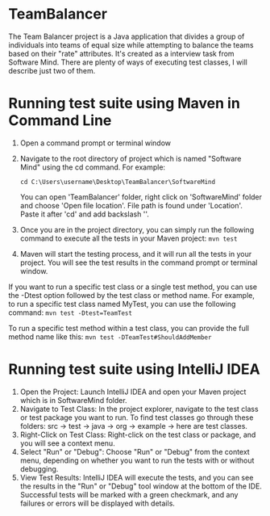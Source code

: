 # TeamBalancer
The Team Balancer project is a Java application that divides a group of individuals into teams of equal size while attempting to balance the teams based on their "rate" attributes. It's created as a interview task from Software Mind. 
There are plenty of ways of executing test classes, I will describe just two of them. 

# Running test suite using Maven in Command Line
1. Open a command prompt or terminal window
2. Navigate to the root directory of project which is named "Software Mind" using the cd command. For example:
   
   `cd C:\Users\username\Desktop\TeamBalancer\SoftwareMind`

   You can open 'TeamBalancer' folder, right click on 'SoftwareMind' folder and choose 'Open file location'. File path is found under 'Location'. Paste it after 'cd' and add backslash '\'.
4. Once you are in the project directory, you can simply run the following command to execute all the tests in your Maven project:
    `mvn test`
5. Maven will start the testing process, and it will run all the tests in your project. You will see the test results in the command prompt or terminal window.


If you want to run a specific test class or a single test method, you can use the -Dtest option followed by the test class or method name. For example, to run a specific test class named MyTest, you can use the following command:
`mvn test -Dtest=TeamTest`

To run a specific test method within a test class, you can provide the full method name like this:
`mvn test -DTeamTest#ShouldAddMember`

# Running test suite using IntelliJ IDEA
1. Open the Project: Launch IntelliJ IDEA and open your Maven project which is in SoftwareMind folder.
2. Navigate to Test Class: In the project explorer, navigate to the test class or test package you want to run. To find test classes go through these folders: src -> test -> java -> org -> example -> here are test classes.
3. Right-Click on Test Class: Right-click on the test class or package, and you will see a context menu. 
4. Select "Run" or "Debug": Choose "Run" or "Debug" from the context menu, depending on whether you want to run the tests with or without debugging.
5. View Test Results: IntelliJ IDEA will execute the tests, and you can see the results in the "Run" or "Debug" tool window at the bottom of the IDE. Successful tests will be marked with a green checkmark, and any failures or errors will be displayed with details.
